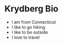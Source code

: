 # Krydberg Bio

- I am from Connecticut
- I like to go hiking 
- I like to be outside
- I love to travel
